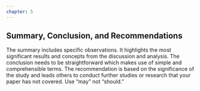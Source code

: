 ```yaml
---
chapter: 5
---
```


## Summary, Conclusion, and Recommendations

The summary includes specific observations. It highlights the most significant results and concepts from the discussion and analysis. The conclusion needs to be straightforward which makes use of simple and comprehensible terms. The recommendation is based on the significance of the study and leads others to conduct further studies or research that your paper has not covered. Use “may” not “should.”